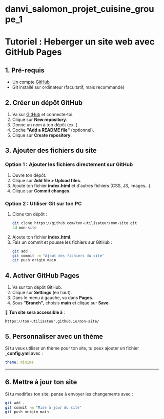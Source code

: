 # danvi_salomon_projet_cuisine_groupe_1

# Tutoriel : Heberger un site web avec GitHub Pages

## 1. Pré-requis

- Un compte [GitHub](https://github.com/vxt213/danvi_salomon_projet_cuisine_groupe_1)
- Git installé sur ordinateur (facultatif, mais recommandé)



## 2. Créer un dépôt GitHub

1. Va sur [GitHub](https://github.com/vxt213/danvi_salomon_projet_cuisine_groupe_1) et connecte-toi.
2. Clique sur **New repository**.
3. Donne un nom à ton dépôt (ex. ).
4. Coche **"Add a README file"** (optionnel).
5. Clique sur **Create repository**.



## 3. Ajouter des fichiers du site

### Option 1 : Ajouter les fichiers directement sur GitHub

1. Ouvre ton dépôt.
2. Clique sur **Add file > Upload files**.
3. Ajoute ton fichier **index.html** et d'autres fichiers (CSS, JS, images…).
4. Clique sur **Commit changes**.

### Option 2 : Utiliser Git sur ton PC

1. Clone ton dépôt :
   ```bash
   git clone https://github.com/ton-utilisateur/mon-site.git
   cd mon-site
   ```
2. Ajoute ton fichier **index.html**.
3. Fais un commit et pousse les fichiers sur GitHub :
   ```bash
   git add .
   git commit -m "Ajout des fichiers du site"
   git push origin main
   ```

## 4. Activer GitHub Pages

1. Va sur ton dépôt GitHub.
2. Clique sur **Settings** (en haut).
3. Dans le menu à gauche, va dans **Pages**.
4. Sous **"Branch"**, choisis **main** et clique sur **Save**.

🚀 **Ton site sera accessible à** :

```
https://ton-utilisateur.github.io/mon-site/
```


## 5. Personnaliser avec un thème

Si tu veux utiliser un thème pour ton site, tu peux ajouter un fichier **\_config.yml** avec :

```yml
theme: minima
```

---

## 6. Mettre à jour ton site

Si tu modifies ton site, pense à envoyer les changements avec :

```bash
git add .
git commit -m "Mise à jour du site"
git push origin main
```


